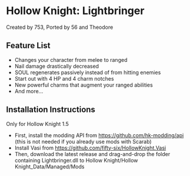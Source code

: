 # Hollow Knight: Lightbringer

Created by 753, Ported by 56 and Theodore

## Feature List

+ Changes your character from melee to ranged
+ Nail damage drastically decreased
+ SOUL regenerates passively instead of from hitting enemies
+ Start out with 4 HP and 4 charm notches
+ New powerful charms that augment your ranged abilities
+ And more...

## Installation Instructions

Only for Hollow Knight 1.5 
+ First, install the modding API from https://github.com/hk-modding/api (this is not needed if you already use mods with Scarab)
+ Install Vasi from https://github.com/fifty-six/HollowKnight.Vasi
+ Then, download the latest release and drag-and-drop the folder containing Lightbringer.dll to Hollow Knight/Hollow Knight_Data/Managed/Mods
